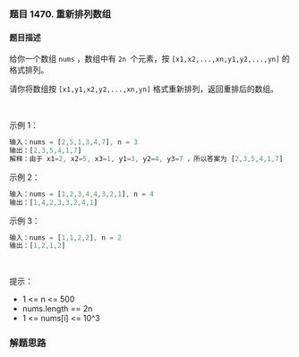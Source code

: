 ### 题目 1470. 重新排列数组
#### 题目描述
给你一个数组 `nums` ，数组中有 `2n `个元素，按 `[x1,x2,...,xn,y1,y2,...,yn]` 的格式排列。

请你将数组按 `[x1,y1,x2,y2,...,xn,yn]` 格式重新排列，返回重排后的数组。

 

示例 1：

```js
输入：nums = [2,5,1,3,4,7], n = 3
输出：[2,3,5,4,1,7] 
解释：由于 x1=2, x2=5, x3=1, y1=3, y2=4, y3=7 ，所以答案为 [2,3,5,4,1,7]
```
示例 2：

```js
输入：nums = [1,2,3,4,4,3,2,1], n = 4
输出：[1,4,2,3,3,2,4,1]
```
示例 3：
```js
输入：nums = [1,1,2,2], n = 2
输出：[1,2,1,2]
```
 

提示：

- 1 <= n <= 500
- nums.length == 2n
- 1 <= nums[i] <= 10^3

### 解题思路
  
